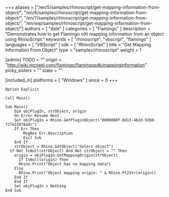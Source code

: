 +++
aliases = ["/en/5/samples/rhinoscript/get-mapping-information-from-object/", "/en/6/samples/rhinoscript/get-mapping-information-from-object/", "/en/7/samples/rhinoscript/get-mapping-information-from-object/", "/en/wip/samples/rhinoscript/get-mapping-information-from-object/"]
authors = [ "dale" ]
categories = [ "Flamingo" ]
description = "Demonstrates how to get Flamingo nXt mapping information from an object using RhinoScript."
keywords = [ "rhinoscript", "vbscript", "flamingo" ]
languages = [ "VBScript" ]
sdk = [ "RhinoScript" ]
title = "Get Mapping Information From Object"
type = "samples/rhinoscript"
weight = 1

[admin]
TODO = ""
origin = "http://wiki.mcneel.com/flamingo/flamingosdk/mappinginformation"
picky_sisters = ""
state = ""

[included_in]
platforms = [ "Windows" ]
since = 0
+++

```vbnet
Option Explicit

Call Main()

Sub Main()
	Dim objPlugIn, strObject, origin
	On Error Resume Next
	Set objPlugIn = Rhino.GetPluginObject("8008880f-8d13-4b2d-92b0-727e12878a4c")
	If Err Then
		MsgBox Err.Description
		Exit Sub
	End If
	strObject = Rhino.GetObject("Select object")
  If Not IsNull(strObject) And Not strObject = "" Then
  	origin = objPlugIn.GetMappingOrigin(strObject)
	  If IsNull(origin) Then
      Rhino.Print("Object has no mapping data")
    Else
      Rhino.Print("Object mapping origin: " & Rhino.Pt2Str(origin))
    End If
	End If
	Set objPlugIn = Nothing
End Sub
```
